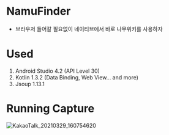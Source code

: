 # NamuFinder
  - 브라우저 들어갈 필요없이 네이티브에서 바로 나무위키를 사용하자

# Used
  1. Android Studio 4.2 (API Level 30)
  2. Kotlin 1.3.2 (Data Binding, Web View... and more)
  3. Jsoup 1.13.1
  
# Running Capture
![KakaoTalk_20210329_160754620](https://user-images.githubusercontent.com/65227900/112799198-01436980-90a9-11eb-875e-48fab1547518.png)

